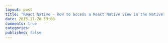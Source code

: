 ```yaml
---
layout: post
title: "React Native - How to access a React Native view in the Native world"
date: 2015-11-28 13:08
comments: true
categories: 
published: false
---
```

